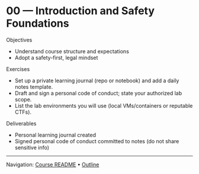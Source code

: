 # 00 — Introduction and Safety Foundations

Objectives
- Understand course structure and expectations
- Adopt a safety-first, legal mindset

Exercises
- Set up a private learning journal (repo or notebook) and add a daily notes template.
- Draft and sign a personal code of conduct; state your authorized lab scope.
- List the lab environments you will use (local VMs/containers or reputable CTFs).

Deliverables
- Personal learning journal created
- Signed personal code of conduct committed to notes (do not share sensitive info)

---
Navigation: [Course README](../../README.md) • [Outline](../../docs/outline.md)
